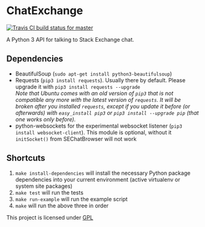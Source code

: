 ChatExchange
============

[![Travis CI build status for master](https://travis-ci.org/Manishearth/ChatExchange.svg?branch=master)](https://travis-ci.org/Manishearth/ChatExchange)

A Python 3 API for talking to Stack Exchange chat.

## Dependencies

 - BeautifulSoup (`sudo apt-get install python3-beautifulsoup`)
 - Requests (`pip3 install requests`). Usually there by default. Please upgrade it with `pip3 install requests --upgrade`  
   *Note that Ubuntu comes with an old version of `pip3` that is not compatible any more with the latest version of `requests`. It will be broken after you installed `requests`, except if you update it before (or afterwards) with `easy_install pip3` or `pip3 install --upgrade pip` (that one works only before).*
 - python-websockets for the experimental websocket listener (`pip3 install websocket-client`). This module is optional, without it `initSocket()` from SEChatBrowser will not work

## Shortcuts

1. `make install-dependencies` will install the necessary Python package dependencies into your current environment (active virtualenv or system site packages)
2. `make test` will run the tests
3. `make run-example` will run the example script
4. `make` will run the above three in order


This project is licensed under [GPL](https://www.gnu.org/copyleft/gpl.html)

